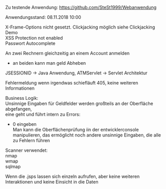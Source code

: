 Zu testende Anwendung:
https://github.com/SteSt1999/Webanwendung

Anwendungsstand: 08.11.2018 10:00  

X-Frame-Options nicht gesetzt. Clickjacking möglich siehe Clickjacking Demo  
XSS Protection not enabled  
Passwort Autocomplete  

An zwei Rechnern gleichzeitig an einem Account anmelden  
* an beiden kann man geld Abheben  

JSESSIONID -> Java Anwendung, 
ATMServlet -> Servlet Architektur  

Fehlermeldung wenn irgendwas schiefläuft 405, keine weiteren Informationen  


Business Logik:  
Unsinnige Eingaben für Geldfelder werden großteils an der Oberfläche abgefangen,  
eine geht und führt intern zu Errors:  
- 0 eingeben  
Man kann die Oberflächenprüfung iin der entwicklerconsole manipulieren, das ermöglicht noch andere unsinnige Eingaben, die alle zu Fehlern führen


Scanner verwendet:  
nmap  
wmap  
sqlmap  

Wenn die .jsps lassen sich einzeln aufrufen, aber keine weiteren Interaktionen und keine Einsicht in die Daten
